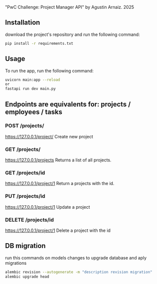 "PwC Challenge: Project Manager API" by Agustin Arnaiz. 2025

## Installation

download the project's repository and run the following command:

```bash
pip install -r requirements.txt
```

## Usage

To run the app, run the following command:

```bash
uvicorn main:app --reload 
or 
fastapi run dev main.py
```


## Endpoints are equivalents for: projects / employees / tasks 

### POST /projects/
https://127.0.0.1/project/
Create new project

### GET /projects/
https://127.0.0.1/projects
Returns a list of all projects.

### GET /projects/id
https://127.0.0.1/project/1
Return a projects with the id.

### PUT /projects/id
https://127.0.0.1/project/1
Update a project

### DELETE /projects/id
https://127.0.0.1/project/1
Delete a project with the id


## DB migration

run this commands on models changes to upgrade database and aply migrations
```bash
alembic revision --autogenerate -m "description revision migration"
alembic upgrade head
```